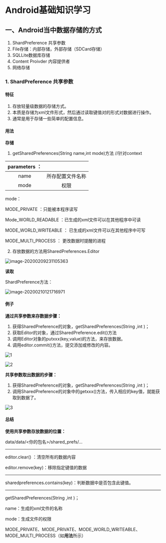 # Android基础知识学习

## 一、Android当中数据存储的方式

1. ShardPreference   共享参数
2. File存储：内部存储，外部存储（SDCard存储）
3. SQLLite数据库存储
4. Content Proivder    内容提供者
5. 网络存储

### 1. ShardPreference   共享参数

#### 特征

1. 存放轻量级数据的存储方式。
2. 本质是存储为xml文件形式，然后通过读取键值对的形式对数据进行操作。
3. 通常是用于存储一些简单的配置信息。

#### 用法

**存储**

1. getSharedPreferences(String name,int mode)方法   //针对context

| parameters ： |                  |
| :-----------: | :--------------: |
|     name      | 所存配置文件名称 |
|     mode      |       权限       |

mode：

MODE_PRIVATE                        ：只能被本程序读写

Mode_WORLD_READABLE      ：已生成的xml文件可以在其他程序中可读

MODE_WORLD_WRITEABLE    ： 已生成的xml文件可以在其他程序中可写

MODE_MULTI_PROCESS          ： 更改数据时提醒的进程

2. 存放数据的方法用SharedPreferences.Editor

![image-20200209231105363](C:\Users\anne\AppData\Roaming\Typora\typora-user-images\image-20200209231105363.png)

**读取**

ShardPreference方法：

![image-20200210121716971](C:\Users\anne\AppData\Roaming\Typora\typora-user-images\image-20200210121716971.png)

#### 例子

**通过共享参数来存数据步骤：**

1. 获得SharedPreference的对象，getSharedPreferences(String ,int )；
2. 获取Editor的对象，通过SharedPreference.edit()方法
3. 调用Editor对象的putxxx(key,value)的方法，来存放数据。
4. 调用editor.commit()方法，提交添加或修改的内容。

![1](C:\Users\anne\AppData\Roaming\Typora\typora-user-images\1.jpg)

![2](C:\Users\anne\AppData\Roaming\Typora\typora-user-images\2.jpg)

**共享参数取出数据的步骤：**

1. 获得SharedPreference的对象，getSharedPreferences(String ,int )；
2. 调用SharedPreference的对象中的getxxx()方法，传入相应的key值，就能获取到数据了。

![3](C:\Users\anne\AppData\Roaming\Typora\typora-user-images\3.jpg)

#### 总结

**使用共享参数存放数据的位置：**

data/data/<你的包名>/shared_prefs/...

***

editor.clear()           ：清空所有的数据内容

editor.remove(key)：移除指定键值的数据

***

sharedpreferences.contains(key)：判断数据中是否包含此键值。

***

getSharedPreferences(String ,int )；

name：生成的xml文件的名称

mode：生成文件的权限

MODE_PRIVATE、MODE_PRIVATE、MODE_WORLD_WRITEABLE、MODE_MULTI_PROCESS（如**用法**所示）

